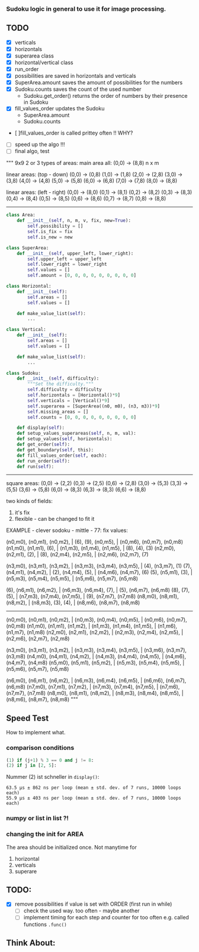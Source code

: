 ### Sudoku logic in general to use it for image processing.

## TODO
- [x] verticals
- [x] horizontals
- [x] superarea class
- [x] horizontal/vertical class
- [x] run_order
- [x] possibilities are saved in horizontals and verticals
- [x] SuperArea.amount saves the amount of possibilities for the numbers
- [x] Sudoku.counts saves the count of the used number
    - Sudoku.get_order() returns the order of numbers by their presence in Sudoku
- [x] fill_values_order updates the Sudoku
    - SuperArea.amount
    - Sudoku.counts

- [ ]fill_values_order is called prittey often !! WHY?

- [ ] speed up the algo !!!
- [ ] final algo, test

"""
9x9
2 or 3 types of areas:
main area all: (0,0) -> (8,8)
n x m

linear areas: (top - down)
(0,0) -> (0,8)
(1,0) -> (1,8)
(2,0) -> (2,8)
(3,0) -> (3,8)
(4,0) -> (4,8)
(5,0) -> (5,8)
(6,0) -> (6,8)
(7,0) -> (7,8)
(8,0) -> (8,8)

linear areas: (left - right)
(0,0) -> (8,0)
(0,1) -> (8,1)
(0,2) -> (8,2)
(0,3) -> (8,3)
(0,4) -> (8,4)
(0,5) -> (8,5)
(0,6) -> (8,6)
(0,7) -> (8,7)
(0,8) -> (8,8)

---

```python
class Area:
    def __init__(self, n, m, v, fix, new=True):
        self.possibility = []
        self.is_fix = fix
        self.is_new = new

class SuperArea:
    def __init__(self, upper_left, lower_right):
        self.upper_left = upper_left
        self.lower_right = lower_right
        self.values = []
        self.amount = [0, 0, 0, 0, 0, 0, 0, 0, 0]

class Horizontal:
    def __init__(self):
        self.areas = []
        self.values = []

    def make_value_list(self):
        ...

class Vertical:
    def __init__(self):
        self.areas = []
        self.values = []

    def make_value_list(self):
        ...

class Sudoku:
    def __init__(self, difficulty):
        """Set the difficulty."""
        self.difficulty = difficulty
        self.horizontals = [Horizontal()*9]
        self.verticals = [Vertical()*9]
        self.superarea = [SuperArea((n0, m0), (n3, m3))*9]
        self.missing_areas = []
        self.counts = [0, 0, 0, 0, 0, 0, 0, 0, 0]

    def display(self):
    def setup_values_superareas(self, n, m, val):
    def setup_values(self, horizontals):
    def get_order(self):
    def get_boundary(self, this):
    def fill_values_order(self, each):
    def run_order(self):
    def run(self):
```
---

square areas:
(0,0) -> (2,2)
(0,3) -> (2,5)
(0,6) -> (2,8)
(3,0) -> (5,3)
(3,3) -> (5,5)
(3,6) -> (5,8)
(6,0) -> (8,3)
(6,3) -> (8,3)
(6,6) -> (8,8)

two kinds of fields:
1. it's fix
2. flexible - can be changed to fit it

EXAMPLE - clever sodoku - mittle - 77:
fix values:

(n0,m0), (n0,m1), (n0,m2), |   (6),     (9),   (n0,m5), | (n0,m6), (n0,m7),  (n0,m8)
(n1,m0), (n1,m1),   (6),   | (n1,m3), (n1,m4), (n1,m5), |   (8),     (4),      (3)
(n2,m0), (n2,m1),   (2),   |   (8),   (n2,m4), (n2,m5), | (n2,m6), (n2,m7),    (7)

(n3,m0), (n3,m1), (n3,m2), | (n3,m3), (n3,m4), (n3,m5), |   (4),   (n3,m7),    (1)
  (7),   (n4,m1), (n4,m2), |   (2),   (n4,m4),   (5),   | (n4,m6), (n4,m7),    (6)
  (5),   (n5,m1),   (3),   | (n5,m3), (n5,m4), (n5,m5), | (n5,m6), (n5,m7),  (n5,m8)

  (6),   (n6,m1), (n6,m2), | (n6,m3), (n6,m4),   (7),   |   (5),   (n6,m7),  (n6,m8)
  (8),     (7),     (5),   | (n7,m3), (n7,m4), (n7,m5), |   (9),   (n7,m7),  (n7,m8)
(n8,m0), (n8,m1), (n8,m2), | (n8,m3),   (3),     (4),   | (n8,m6), (n8,m7),  (n8,m8)

---

(n0,m0), (n0,m1), (n0,m2), | (n0,m3), (n0,m4), (n0,m5), | (n0,m6), (n0,m7),  (n0,m8)
(n1,m0), (n1,m1), (n1,m2), | (n1,m3), (n1,m4), (n1,m5), | (n1,m6), (n1,m7),  (n1,m8)
(n2,m0), (n2,m1), (n2,m2), | (n2,m3), (n2,m4), (n2,m5), | (n2,m6), (n2,m7),  (n2,m8)

(n3,m0), (n3,m1), (n3,m2), | (n3,m3), (n3,m4), (n3,m5), | (n3,m6), (n3,m7),  (n3,m8)
(n4,m0), (n4,m1), (n4,m2), | (n4,m3), (n4,m4), (n4,m5), | (n4,m6), (n4,m7),  (n4,m8)
(n5,m0), (n5,m1), (n5,m2), | (n5,m3), (n5,m4), (n5,m5), | (n5,m6), (n5,m7),  (n5,m8)

(n6,m0), (n6,m1), (n6,m2), | (n6,m3), (n6,m4), (n6,m5), | (n6,m6), (n6,m7),  (n6,m8)
(n7,m0), (n7,m1), (n7,m2), | (n7,m3), (n7,m4), (n7,m5), | (n7,m6), (n7,m7),  (n7,m8)
(n8,m0), (n8,m1), (n8,m2), | (n8,m3), (n8,m4), (n8,m5), | (n8,m6), (n8,m7),  (n8,m8)
"""

## Speed Test
How to implement what.

### comparison conditions

```python
(1) if (j+1) % 3 == 0 and j != 8:
(2) if j in [2, 5]:
```
Nummer (2) ist schneller in `display()`:
```
63.5 µs ± 862 ns per loop (mean ± std. dev. of 7 runs, 10000 loops each)
55.9 µs ± 403 ns per loop (mean ± std. dev. of 7 runs, 10000 loops each)
```

### numpy or list in list ?!

### changing the init for AREA
The area should be initialized once. Not manytime for
1. horizontal
2. verticals
3. superare

## TODO:
- [x] remove possibilities if value is set with ORDER (first run in while)
    - [ ] check the used way. too often -  maybe another
    - [ ] implement timing for each step and counter for too often e.g. called functions `.func()`

## Think About:
